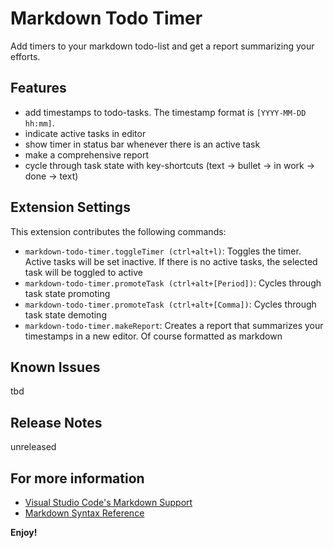 # Markdown Todo Timer 

Add timers to your markdown todo-list and get a report summarizing your efforts. 

## Features

- add timestamps to todo-tasks. The timestamp format is `[YYYY-MM-DD hh:mm]`.
- indicate active tasks in editor
- show timer in status bar whenever there is an active task
- make a comprehensive report
- cycle through task state with key-shortcuts (text -> bullet -> in work -> done -> text)  

## Extension Settings

This extension contributes the following commands:

- `markdown-todo-timer.toggleTimer (ctrl+alt+l)`: Toggles the timer. Active tasks will be set inactive. If there is no active tasks, the selected task will be toggled to active 
- `markdown-todo-timer.promoteTask (ctrl+alt+[Period])`: Cycles through task state promoting
- `markdown-todo-timer.promoteTask (ctrl+alt+[Comma])`: Cycles through task state demoting    
- `markdown-todo-timer.makeReport`: Creates a report that summarizes your timestamps in a new editor. Of course formatted as markdown 


## Known Issues

tbd
## Release Notes

unreleased

## For more information

* [Visual Studio Code's Markdown Support](http://code.visualstudio.com/docs/languages/markdown)
* [Markdown Syntax Reference](https://help.github.com/articles/markdown-basics/)

**Enjoy!**
